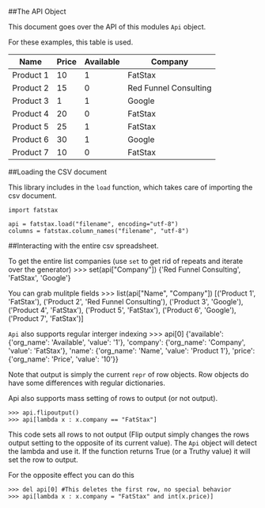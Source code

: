 ##The API Object

This document goes over the API of this modules `Api` object.

For these examples, this table is used.

| Name       | Price | Available | Company               |
|------------|-------|-----------|-----------------------|
| Product 1  | 10    | 1         | FatStax               |
| Product 2  | 15    | 0         | Red Funnel Consulting |
| Product 3  | 1     | 1         | Google                |
| Product 4  | 20    | 0         | FatStax               |
| Product 5  | 25    | 1         | FatStax               |
| Product 6  | 30    | 1         | Google                |
| Product 7  | 10    | 0         | FatStax               |


##Loading the CSV document

This library includes in the `load` function, which takes care of importing the csv document.
    
    import fatstax

    api = fatstax.load("filename", encoding="utf-8")
    columns = fatstax.column_names("filename", "utf-8")

##Interacting with the entire csv spreadsheet.
  
To get the entire list companies (use `set` to get rid of repeats and iterate over the generator)
    >>> set(api["Company"])
    {'Red Funnel Consulting', 'FatStax', 'Google'}

You can grab mulitple fields
    >>> list(api["Name", "Company"])
    [('Product 1', 'FatStax'), ('Product 2', 'Red Funnel Consulting'), ('Product 3', 'Google'), ('Product 4', 'FatStax'), ('Product 5', 'FatStax'), ('Product 6', 'Google'), ('Product 7', 'FatStax')]

`Api` also supports regular interger indexing
    >>> api[0]
    {'available': {'org_name': 'Available', 'value': '1'}, 'company': {'org_name': 'Company', 'value': 'FatStax'}, 'name': {'org_name': 'Name', 'value': 'Product 1'}, 'price': {'org_name': 'Price', 'value': '10'}}

Note that output is simply the current `repr` of row objects. Row objects do have some differences with regular dictionaries.

Api also supports mass setting of rows to output (or not output).

    >>> api.flipoutput()
    >>> api[lambda x : x.company == "FatStax"]

This code sets all rows to not output (Flip output simply changes the rows output setting to the opposite of its current value). The `Api` object will detect the lambda and use it. If the function returns True (or a Truthy value) it will set the row to output.

For the opposite effect you can do this

    >>> del api[0] #This deletes the first row, no special behavior
    >>> api[lambda x : x.company = "FatStax" and int(x.price)]
